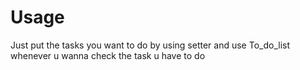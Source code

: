 # Usage
Just put the tasks you want to do by using setter and use To_do_list whenever u wanna check the task u have to do 
